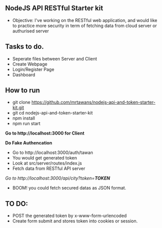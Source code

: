 ## NodeJS API RESTful Starter kit

* Objective:
I've working on the RESTful web application, and would like to practice more security in term of fetching data
from cloud server or authurised server

## Tasks to do.
- Seperate files between Server and Client 
- Create Webpage
- Login/Register Page
- Dashboard 

## How to run
- git clone https://github.com/mrtawans/nodejs-api-and-token-starter-kit.git
- git cd nodejs-api-and-token-starter-kit
- npm install
- npm run start

__Go to http://localhost:3000 for Client__

__Do Fake Authencation__

* Go to http://localhost:3000/auth/tawan
* You would get generated token
* Look at src/server/routes/index.js
* Fetch data from RESTful API server

_Go to http://localhost:3000/api/city?token=__TOKEN___
- BOOM! you could fetch secured datas as JSON format.

## TO DO:
- POST the generated token by x-www-form-urlencoded
- Create form submit and stores token into cookies or session. 